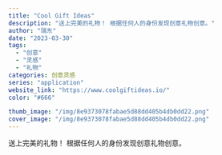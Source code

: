 ```yaml
---
title: "Cool Gift Ideas"
description: "送上完美的礼物！ 根据任何人的身份发现创意礼物创意。"
author: "瑞东"
date: "2023-03-30"
tags:
  - "创意"
  - "灵感"
  - "礼物"
categories: 创意灵感
series: "application"
website_link: "https://www.coolgiftideas.io/"
color: "#666"

thumb_image: "/img/8e9373078fabae5d88dd405b4db0dd22.png"
cover_image: "/img/8e9373078fabae5d88dd405b4db0dd22.png"
---
```


送上完美的礼物！ 根据任何人的身份发现创意礼物创意。